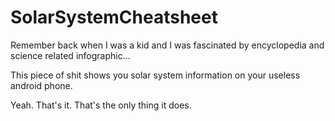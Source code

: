 # SolarSystemCheatsheet
Remember back when I was a kid and I was fascinated by encyclopedia and science related infographic... 

This piece of shit shows you solar system information on your useless android phone.

Yeah. That's it. That's the only thing it does.
